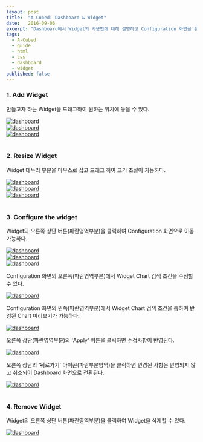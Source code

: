 ```yaml
---
layout: post
title:  "A-Cubed: Dashboard & Widget"
date:   2016-09-06
excerpt: "Dashboard에서 Widget의 사용법에 대해 설명하고 Configuration 화면을 통해 검색 조건을 설정할 수 있다."
tags:
  - A-Cubed
  - guide
  - html
  - css
  - dashboard
  - widget
published: false
---
```


### 1. Add Widget

<!--
오른쪽 상단에서 Widget List 버튼(파란부분영역)을 클릭하면 Widget List Side Bar가 Slide 되어 나타난다.

<a href="{{ site.url }}/images/works/20160906/image-1.png"><img src="{{ site.url }}/images/works/20160906/image-1.png" alt="dashboard"></a>
<br>
<a href="{{ site.url }}/images/works/20160906/image-2.png"><img src="{{ site.url }}/images/works/20160906/image-2.png" alt="dashboard"></a>
<br>
-->

만들고자 하는 Widget을 드래그하여 원하는 위치에 놓을 수 있다.

<a href="{{ site.url }}/images/works/20160906/image-3.png"><img src="{{ site.url }}/images/works/20160906/image-3.png" alt="dashboard"></a>
<br>
<a href="{{ site.url }}/images/works/20160906/image-4.png"><img src="{{ site.url }}/images/works/20160906/image-4.png" alt="dashboard"></a>
<br>
<a href="{{ site.url }}/images/works/20160906/image-5.png"><img src="{{ site.url }}/images/works/20160906/image-5.png" alt="dashboard"></a>
<br>
<br>

### 2. Resize Widget

Widget 테두리 부분을 마우스로 잡고 드래그 하여 크기 조절이 가능하다.

<a href="{{ site.url }}/images/works/20160906/image-6.png"><img src="{{ site.url }}/images/works/20160906/image-6.png" alt="dashboard"></a>
<br>
<a href="{{ site.url }}/images/works/20160906/image-7.png"><img src="{{ site.url }}/images/works/20160906/image-7.png" alt="dashboard"></a>
<br>
<a href="{{ site.url }}/images/works/20160906/image-8.png"><img src="{{ site.url }}/images/works/20160906/image-8.png" alt="dashboard"></a>
<br>
<br>

### 3. Configure the widget

Widget의 오른쪽 상단 버튼(파란영역부분)을 클릭하여 Configuration 화면으로 이동 가능하다.

<a href="{{ site.url }}/images/works/20160906/image-9.png"><img src="{{ site.url }}/images/works/20160906/image-9.png" alt="dashboard"></a>
<br>
<a href="{{ site.url }}/images/works/20160906/image-10.png"><img src="{{ site.url }}/images/works/20160906/image-10.png" alt="dashboard"></a>
<br>
<a href="{{ site.url }}/images/works/20160906/image-11.png"><img src="{{ site.url }}/images/works/20160906/image-11.png" alt="dashboard"></a>
<br>

Configuration 화면의 오른쪽(파란영역부분)에서 Widget Chart 검색 조건을 수정할 수 있다.

<a href="{{ site.url }}/images/works/20160906/image-12.png"><img src="{{ site.url }}/images/works/20160906/image-12.png" alt="dashboard"></a>
<br>

Configuration 화면의 왼쪽(파란영역부분)에서 Widget Chart 검색 조건을 통하여 반영된 Chart 미리보기가 가능하다.

<a href="{{ site.url }}/images/works/20160906/image-13.png"><img src="{{ site.url }}/images/works/20160906/image-13.png" alt="dashboard"></a>
<br>

오른쪽 상단(파란영역부분)의 'Apply' 버튼을 클릭하면 수정사항이 반영된다.

<a href="{{ site.url }}/images/works/20160906/image-14.png"><img src="{{ site.url }}/images/works/20160906/image-14.png" alt="dashboard"></a>
<br>

오른쪽 상단의 '뒤로가기' 아이콘(파란부분영역)을 클릭하면 변경된 사항은 반영되지 않고 취소되어 Dashboard 화면으로 전환된다.

<a href="{{ site.url }}/images/works/20160906/image-15.png"><img src="{{ site.url }}/images/works/20160906/image-15.png" alt="dashboard"></a>
<br>
<br>

### 4. Remove Widget

Widget의 오른쪽 상단 버튼(파란영역부분)을 클릭하여 Widget을 삭제할 수 있다.

<a href="{{ site.url }}/images/works/20160906/image-16.png"><img src="{{ site.url }}/images/works/20160906/image-16.png" alt="dashboard"></a>